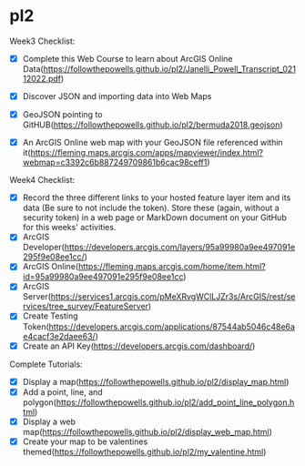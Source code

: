 # pl2

Week3 Checklist:
- [X] Complete this Web Course to learn about ArcGIS Online Data(https://followthepowells.github.io/pl2/Janelli_Powell_Transcript_02112022.pdf) 
- [X] Discover JSON and importing data into Web Maps 
- [X] GeoJSON pointing to GitHUB(https://followthepowells.github.io/pl2/bermuda2018.geojson)
- [X] An ArcGIS Online web map with your GeoJSON file referenced within it(https://fleming.maps.arcgis.com/apps/mapviewer/index.html?webmap=c3392c6b887249709861b6cac98ceff1)


Week4 Checklist:
- [X] Record the three different links to your hosted feature layer item and its data (Be sure to not include the token). Store these (again, without a security token) in a web page or MarkDown document on your GitHub for this weeks' activities.
- [X] ArcGIS Developer(https://developers.arcgis.com/layers/95a99980a9ee497091e295f9e08ee1cc/)
- [X] ArcGIS Online(https://fleming.maps.arcgis.com/home/item.html?id=95a99980a9ee497091e295f9e08ee1cc)
- [X] ArcGIS Server(https://services1.arcgis.com/pMeXRvgWClLJZr3s/ArcGIS/rest/services/tree_survey/FeatureServer) 
- [X] Create Testing Token(https://developers.arcgis.com/applications/87544ab5046c48e6ae4cacf3e2daee63/)
- [X] Create an API Key(https://developers.arcgis.com/dashboard/)

Complete Tutorials:
- [X] Display a map(https://followthepowells.github.io/pl2/display_map.html)
- [X] Add a point, line, and polygon(https://followthepowells.github.io/pl2/add_point_line_polygon.html)
- [X] Display a web map(https://followthepowells.github.io/pl2/display_web_map.html)
- [X] Create your map to be valentines themed(https://followthepowells.github.io/pl2/my_valentine.html)
